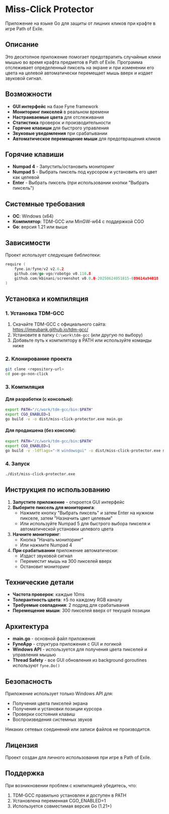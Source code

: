 # Miss-Click Protector

Приложение на языке Go для защиты от лишних кликов при крафте в игре Path of Exile.

## Описание

Это десктопное приложение помогает предотвратить случайные клики мышью во время крафта предметов в Path of Exile. Программа отслеживает определенный пиксель на экране и при изменении его цвета на целевой автоматически перемещает мышь вверх и издает звуковой сигнал.

## Возможности

- **GUI интерфейс** на базе Fyne framework
- **Мониторинг пикселей** в реальном времени
- **Настраиваемые цвета** для отслеживания
- **Статистика** проверок и производительности
- **Горячие клавиши** для быстрого управления
- **Звуковые уведомления** при срабатывании
- **Автоматическое перемещение мыши** для предотвращения кликов

## Горячие клавиши

- **Numpad 4** - Запустить/остановить мониторинг
- **Numpad 5** - Выбрать пиксель под курсором и установить его цвет как целевой
- **Enter** - Выбрать пиксель (при использовании кнопки "Выбрать пиксель")

## Системные требования

- **ОС**: Windows (x64)
- **Компилятор**: TDM-GCC или MinGW-w64 с поддержкой CGO
- **Go**: версия 1.21 или выше

## Зависимости

Проект использует следующие библиотеки:

```go
require (
    fyne.io/fyne/v2 v2.6.2
    github.com/go-vgo/robotgo v0.110.8
    github.com/kbinani/screenshot v0.0.0-20250624051815-089614a94018
)
```

## Установка и компиляция

### 1. Установка TDM-GCC

1. Скачайте TDM-GCC с официального сайта: https://jmeubank.github.io/tdm-gcc/
2. Установите в папку `C:\work\tdm-gcc` (или другую по выбору)
3. Добавьте путь к компилятору в PATH или используйте команды ниже

### 2. Клонирование проекта

```bash
git clone <repository-url>
cd poe-go-non-click
```

### 3. Компиляция

#### Для разработки (с консолью):
```bash
export PATH="/c/work/tdm-gcc/bin:$PATH"
export CGO_ENABLED=1
go build -v -o dist/miss-click-protector.exe main.go
```

#### Для продакшена (без консоли):
```bash
export PATH="/c/work/tdm-gcc/bin:$PATH"
export CGO_ENABLED=1
go build -v -ldflags="-H windowsgui" -o dist/miss-click-protector.exe main.go
```

### 4. Запуск

```bash
./dist/miss-click-protector.exe
```

## Инструкция по использованию

1. **Запустите приложение** - откроется GUI интерфейс
2. **Выберите пиксель для мониторинга**:
   - Нажмите кнопку "Выбрать пиксель" и затем Enter на нужном пикселе, затем "Назначить цвет целевым"
   - Или используйте Numpad 5 для быстрого выбора пикселя и автоматической установки целевого цвета
4. **Начните мониторинг**:
   - Кнопка "Начать мониторинг" 
   - Или нажмите Numpad 4
5. **При срабатывании** приложение автоматически:
   - Издаст звуковой сигнал
   - Переместит мышь на 300 пикселей вверх
   - Остановит мониторинг

## Технические детали

- **Частота проверок**: каждые 10ms
- **Толерантность цвета**: ±5 по каждому RGB каналу
- **Требуемые совпадения**: 2 подряд для срабатывания
- **Перемещение мыши**: 300 пикселей вверх от текущей позиции

## Архитектура

- **main.go** - основной файл приложения
- **FyneApp** - структура приложения с GUI и логикой
- **Windows API** - используется для получения цвета пикселей и управления мышью
- **Thread Safety** - все GUI обновления из background goroutines используют `fyne.Do()`

## Безопасность

Приложение использует только Windows API для:
- Получения цвета пикселей экрана
- Получения и установки позиции курсора
- Проверки состояния клавиш
- Воспроизведения системных звуков

Никаких сетевых соединений или записи файлов не производится.

## Лицензия

Проект создан для личного использования при игре в Path of Exile.

## Поддержка

При возникновении проблем с компиляцией убедитесь, что:
1. TDM-GCC правильно установлен и доступен в PATH
2. Установлена переменная CGO_ENABLED=1
3. Используется совместимая версия Go (1.21+)
